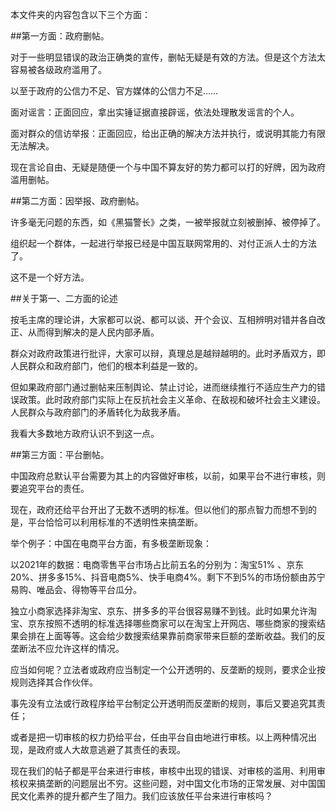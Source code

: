 本文件夹的内容包含以下三个方面：

##第一方面：政府删帖。

对于一些明显错误的政治正确类的宣传，删帖无疑是有效的方法。但是这个方法太容易被各级政府滥用了。

以至于政府的公信力不足、官方媒体的公信力不足……

面对谣言：正面回应，拿出实锤证据直接辟谣，依法处理散发谣言的个人。

面对群众的信访举报：正面回应，给出正确的解决方法并执行，或说明其能力有限无法解决。

现在言论自由、无疑是随便一个与中国不算友好的势力都可以打的好牌，因为政府滥用删帖。

##第二方面：因举报、政府删帖。

许多毫无问题的东西，如《黑猫警长》之类，一被举报就立刻被删掉、被停掉了。

组织起一个群体，一起进行举报已经是中国互联网常用的、对付正派人士的方法了。

这不是一个好方法。

##关于第一、二方面的论述

按毛主席的理论讲，大家都可以说、都可以谈、开个会议、互相辨明对错并各自改正、从而得到解决的是人民内部矛盾。

群众对政府政策进行批评，大家可以辩，真理总是越辩越明的。此时矛盾双方，即人民群众和政府部门，他们的根本利益是一致的。

但如果政府部门通过删帖来压制舆论、禁止讨论，进而继续推行不适应生产力的错误政策。此时政府部门实际上在反抗社会主义革命、在敌视和破坏社会主义建设。人民群众与政府部门的矛盾转化为敌我矛盾。

我看大多数地方政府认识不到这一点。

##第三方面：平台删帖。

中国政府总默认平台需要为其上的内容做好审核，以前，如果平台不进行审核，则要追究平台的责任。

现在，政府还给平台开出了无数不透明的标准。但以他们的那点智力而想不到的是，平台恰恰可以利用标准的不透明性来搞垄断。

举个例子：中国在电商平台方面，有多极垄断现象：

以2021年的数据：电商零售平台市场占比前五名的分别为：淘宝51% 、京东20%、拼多多15%、抖音电商5%、快手电商4%。剩下不到5%的市场份额由苏宁易购、唯品会、得物等平台瓜分。

独立小商家选择非淘宝、京东、拼多多的平台很容易赚不到钱。此时如果允许淘宝、京东按照不透明的标准选择哪些商家可以在淘宝上开网店、哪些商家的搜索结果会排在上面等等。这会给少数搜索结果靠前商家带来巨额的垄断收益。我们的反垄断法不应允许这样的情况。

应当如何呢？立法者或政府应当制定一个公开透明的、反垄断的规则，要求企业按规则选择其合作伙伴。

事先没有立法或行政程序给平台制定公开透明而反垄断的规则，事后又要追究其责任；

或者是把一切审核的权力扔给平台，任由平台自由地进行审核。以上两种情况出现，是政府或人大故意逃避了其责任的表现。

现在我们的帖子都是平台来进行审核，审核中出现的错误、对审核的滥用、利用审核权来搞垄断的问题层出不穷。这些问题，对中国文化市场的正常发展、对中国国民文化素养的提升都产生了阻力。我们应该放任平台来进行审核吗？
